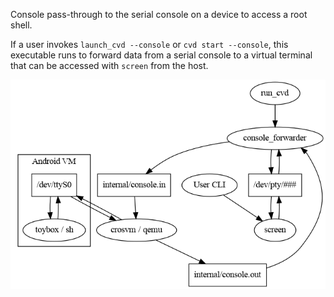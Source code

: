 Console pass-through to the serial console on a device to access a root shell.

If a user invokes `launch_cvd --console` or `cvd start --console`, this
executable runs to forward data from a serial console to a virtual terminal
that can be accessed with `screen` from the host.

[![linkage](./doc/linkage.png)](https://cs.android.com/android/platform/superproject/+/master:device/google/cuttlefish/host/commands/console_forwarder/doc/linkage.svg)
